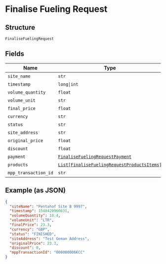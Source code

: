 
# Finalise Fueling Request

## Structure

`FinaliseFuelingRequest`

## Fields

| Name | Type | Tags | Description |
|  --- | --- | --- | --- |
| `site_name` | `str` | Optional | - |
| `timestamp` | `long\|int` | Optional | - |
| `volume_quantity` | `float` | Optional | - |
| `volume_unit` | `str` | Optional | - |
| `final_price` | `float` | Optional | - |
| `currency` | `str` | Optional | - |
| `status` | `str` | Optional | - |
| `site_address` | `str` | Optional | - |
| `original_price` | `float` | Optional | - |
| `discount` | `float` | Optional | - |
| `payment` | [`FinaliseFuelingRequestPayment`](../../doc/models/finalise-fueling-request-payment.md) | Optional | - |
| `products` | [`List[FinaliseFuelingRequestProductsItems]`](../../doc/models/finalise-fueling-request-products-items.md) | Optional | - |
| `mpp_transaction_id` | `str` | Optional | - |

## Example (as JSON)

```json
{
  "siteName": "Pentahof Site B 9997",
  "timestamp": 1548429960631,
  "volumeQuantity": 10.4,
  "volumeUnit": "LTR",
  "finalPrice": 23.3,
  "currency": "GBP",
  "status": "FINISHED",
  "siteAddress": "Test Geman Address",
  "originalPrice": 23.3,
  "discount": 0,
  "mppTransactionId": "000000006KCC"
}
```

